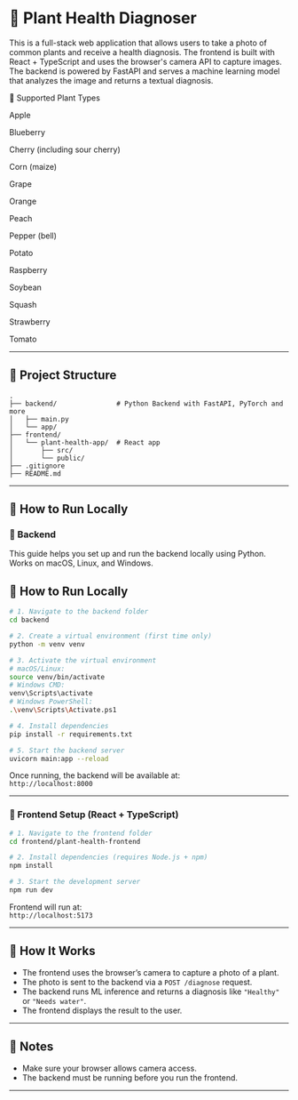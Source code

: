 # 🌿 Plant Health Diagnoser

This is a full-stack web application that allows users to take a photo of common plants and receive a health diagnosis. The frontend is built with React + TypeScript and uses the browser's camera API to capture images. The backend is powered by FastAPI and serves a machine learning model that analyzes the image and returns a textual diagnosis.

🌿 Supported Plant Types

Apple

Blueberry

Cherry (including sour cherry)

Corn (maize)

Grape

Orange

Peach

Pepper (bell)

Potato

Raspberry

Soybean

Squash

Strawberry

Tomato

---

## 🧱 Project Structure

```
.
├── backend/               # Python Backend with FastAPI, PyTorch and more
│   ├── main.py
│   └── app/
├── frontend/
│   └── plant-health-app/  # React app
│       ├── src/
│       └── public/
├── .gitignore
├── README.md
```

---

## 🚀 How to Run Locally

### 🧪 Backend

This guide helps you set up and run the backend locally using Python. Works on macOS, Linux, and Windows.

## 🚀 How to Run Locally

```bash
# 1. Navigate to the backend folder
cd backend

# 2. Create a virtual environment (first time only)
python -m venv venv

# 3. Activate the virtual environment
# macOS/Linux:
source venv/bin/activate
# Windows CMD:
venv\Scripts\activate
# Windows PowerShell:
.\venv\Scripts\Activate.ps1

# 4. Install dependencies
pip install -r requirements.txt

# 5. Start the backend server
uvicorn main:app --reload
```

Once running, the backend will be available at:  
`http://localhost:8000`

---

### 🎨 Frontend Setup (React + TypeScript)

```bash
# 1. Navigate to the frontend folder
cd frontend/plant-health-frontend

# 2. Install dependencies (requires Node.js + npm)
npm install

# 3. Start the development server
npm run dev
```

Frontend will run at:  
`http://localhost:5173`

---

## 📸 How It Works

- The frontend uses the browser’s camera to capture a photo of a plant.
- The photo is sent to the backend via a `POST /diagnose` request.
- The backend runs ML inference and returns a diagnosis like `"Healthy"` or `"Needs water"`.
- The frontend displays the result to the user.

---

## 🧠 Notes

- Make sure your browser allows camera access.
- The backend must be running before you run the frontend.

---
